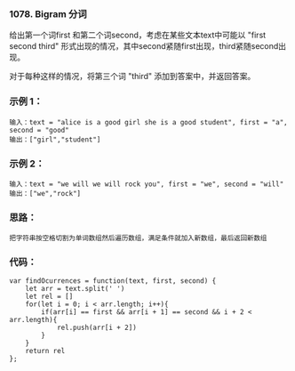 ### 1078. Bigram 分词
给出第一个词first 和第二个词second，考虑在某些文本text中可能以 "first second third" 形式出现的情况，其中second紧随first出现，third紧随second出现。

对于每种这样的情况，将第三个词 "third" 添加到答案中，并返回答案。

### 示例 1：
    输入：text = "alice is a good girl she is a good student", first = "a", second = "good"
    输出：["girl","student"]

### 示例 2：
    输入：text = "we will we will rock you", first = "we", second = "will"
    输出：["we","rock"]

### 思路：
    把字符串按空格切割为单词数组然后遍历数组，满足条件就加入新数组，最后返回新数组

### 代码：
    var findOcurrences = function(text, first, second) {
        let arr = text.split(' ')
        let rel = []
        for(let i = 0; i < arr.length; i++){
            if(arr[i] == first && arr[i + 1] == second && i + 2 < arr.length){
                rel.push(arr[i + 2])
            }
        }
        return rel
    };
